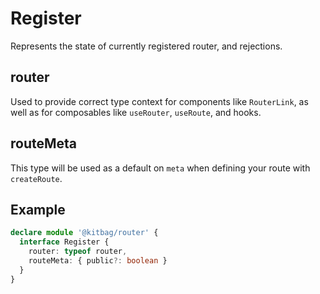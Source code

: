# Register

Represents the state of currently registered router, and rejections.

## router

Used to provide correct type context for
components like `RouterLink`, as well as for composables like `useRouter`, `useRoute`, and hooks.

## routeMeta

This type will be used as a default on `meta` when defining your route with `createRoute`.

## Example

```ts
declare module '@kitbag/router' {
  interface Register {
    router: typeof router,
    routeMeta: { public?: boolean }
  }
}
```
